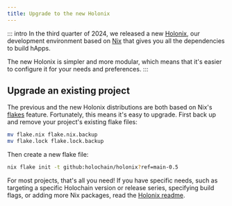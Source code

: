 ```yaml
---
title: Upgrade to the new Holonix
---
```


::: intro
In the third quarter of 2024, we released a new [Holonix](/get-started/install-advanced/#holonix-the-holochain-app-development-environment), our development environment based on [Nix](https://nixos.org) that gives you all the dependencies to build hApps.

The new Holonix is simpler and more modular, which means that it's easier to configure it for your needs and preferences.
:::

## Upgrade an existing project

The previous and the new Holonix distributions are both based on Nix's [flakes](https://wiki.nixos.org/wiki/Flakes) feature. Fortunately, this means it's easy to upgrade. First back up and remove your project's existing flake files:

```bash
mv flake.nix flake.nix.backup
mv flake.lock flake.lock.backup
```

Then create a new flake file:

<!-- TODO(upgrade): change following version number -->

```bash
nix flake init -t github:holochain/holonix?ref=main-0.5
```

For most projects, that's all you need! If you have specific needs, such as targeting a specific Holochain version or release series, specifying build flags, or adding more Nix packages, read the [Holonix readme](https://github.com/holochain/holonix/tree/main/README.md).